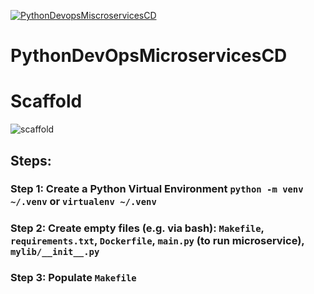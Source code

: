 [![PythonDevopsMiscroservicesCD](https://github.com/Serafiel/PythonDevOpsMIcroservicesCD/actions/workflows/devops.yml/badge.svg)](https://github.com/Serafiel/PythonDevOpsMIcroservicesCD/actions/workflows/devops.yml)

# PythonDevOpsMicroservicesCD

# Scaffold

![scaffold](https://user-images.githubusercontent.com/47248860/213919476-5204ec8d-d8f1-4fe1-ae6e-564100e5ff88.png)

## Steps:

### Step 1: Create a Python Virtual Environment `python -m venv ~/.venv` or `virtualenv ~/.venv`

### Step 2:  Create empty files (e.g. via bash): `Makefile`, `requirements.txt`, `Dockerfile`, `main.py` (to run microservice), `mylib/__init__.py`

### Step 3: Populate `Makefile`
